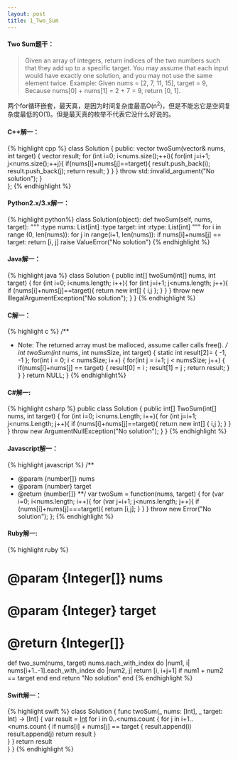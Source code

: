 ```yaml
---
layout: post
title: 1_Two_Sum
---
```


#### Two Sum题干：

>Given an array of integers, return indices of the two numbers such that they
>add up to a specific target.
>You may assume that each input would have exactly one solution, and you may
>not use the same element twice. 
>Example:
>Given nums = [2, 7, 11, 15], target = 9,
>Because nums[0] + nums[1] = 2 + 7 = 9,
>return [0, 1].

两个for循环嵌套，最天真，是因为时间复杂度最高O(n<sup>2</sup>)，但是不能忘它是空间复杂度最低的O(1)。但是最天真的枚举不代表它没什么好说的。

#### C++解一：

{% highlight cpp %}
class Solution {
public:
    vector<int> twoSum(vector<int>& nums, int target) {
        vector<int> result;
        for (int i=0; i<nums.size();++i){
                for(int j=i+1; j<nums.size();++j){
                        if(nums[i]+nums[j]==target){
                                result.push_back(i);
                                result.push_back(j);
                                return result;
                        }
                }
        }
        throw std::invalid_argument("No solution");
    }   
};
{% endhighlight %}

#### Python2.x/3.x解一：

{% highlight python%}
class Solution(object):
    def twoSum(self, nums, target):
        """
        :type nums: List[int]
        :type target: int
        :rtype: List[int]
        """
        for i in range (0, len(nums)):
            for j in range(i+1, len(nums)):
                if nums[i]+nums[j] == target:
		    return [i, j]
        raise ValueError("No solution") 
{% endhighlight %}

#### Java解一：

{% highlight java %}
class Solution {
    public int[] twoSum(int[] nums, int target) {
        for (int i=0; i<nums.length; i++){
            for (int j=i+1; j<nums.length; j++){
                if (nums[i]+nums[j]==target){
                    return new int[] { i,j };
                }
            }
        }
        throw new IllegalArgumentException("No solution");
    }
}
{% endhighlight %}

#### C解一：

{% highlight c %}
/**
 * Note: The returned array must be malloced, assume caller calls free().
 **/
int* twoSum(int* nums, int numsSize, int target) {
    static int result[2]= { -1, -1 };
    for(int i = 0; i < numsSize; i++)
    {
        for(int j = i+1; j < numsSize; j++)
        {
            if(nums[i]+nums[j] == target)
            {
                result[0] = i ;
                result[1] = j ;
                return result;
            }
        }
    }
    return NULL;
}
{% endhighlight%}

#### C#解一:

{% highlight csharp %}
public class Solution {
    public int[] TwoSum(int[] nums, int target) {
         for (int i=0; i<nums.Length; i++){
            for (int j=i+1; j<nums.Length; j++){
                if (nums[i]+nums[j]==target){
                    return new int[] { i,j };
                }
            }
        }
        throw new ArgumentNullException("No solution");
    }
}
{% endhighlight %}

#### Javascript解一：

{% highlight javascript %}
/**
 * @param {number[]} nums
 * @param {number} target
 * @return {number[]}
 **/
var twoSum = function(nums, target) {
    for (var i=0; i<nums.length; i++){
        for (var j=i+1; j<nums.length; j++){
            if (nums[i]+nums[j]===target){
                return [i,j];
            }
        }
    }
    throw new Error("No solution");
};
{% endhighlight %}

#### Ruby解一:

{% highlight ruby %}
# @param {Integer[]} nums
# @param {Integer} target
# @return {Integer[]}
def two_sum(nums, target)
  nums.each_with_index do |num1, i|
    nums[i+1..-1].each_with_index do |num2, j|
      return [i, i+j+1] if num1 + num2 == target
    end
  end
  return "No solution"
end
{% endhighlight %}

#### Swift解一：

{% highlight swift %}
class Solution {
    func twoSum(_ nums: [Int], _ target: Int) -> [Int] {
        var result = [Int]()
         for i in 0..<nums.count {
            for j in i+1..<nums.count {
                if nums[i] + nums[j] == target {
                    result.append(i)
                    result.append(j)
                    return result
                }                
            }
         }
    return result  
    }
}
{% endhighlight %}
